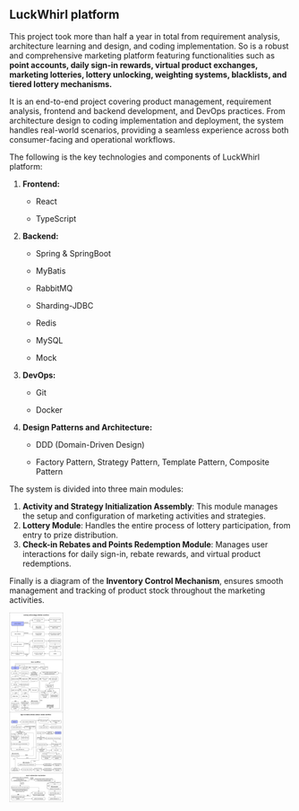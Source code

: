 ## LuckWhirl platform

This project took more than half a year in total from requirement analysis, architecture learning and design, and coding implementation. So is a robust and comprehensive marketing platform featuring functionalities such as **point accounts, daily sign-in rewards, virtual product exchanges, marketing lotteries, lottery unlocking, weighting systems, blacklists, and tiered lottery mechanisms.**

It is an end-to-end project covering product management, requirement analysis, frontend and backend development, and DevOps practices. From architecture design to coding implementation and deployment, the system handles real-world scenarios, providing a seamless experience across both consumer-facing and operational workflows.

The following is the key technologies and components of LuckWhirl platform:

1. **Frontend:**

   - React

   - TypeScript

2. **Backend:**

   - Spring & SpringBoot

   - MyBatis

   - RabbitMQ

   - Sharding-JDBC

   - Redis

   - MySQL

   - Mock

3. **DevOps:**

   - Git

   - Docker

4. **Design Patterns and Architecture:**

   - DDD (Domain-Driven Design)

   - Factory Pattern, Strategy Pattern, Template Pattern, Composite Pattern



The system is divided into three main modules:

1. **Activity and Strategy Initialization Assembly**: This module manages the setup and configuration of marketing activities and strategies.
2. **Lottery Module**: Handles the entire process of lottery participation, from entry to prize distribution.
3. **Check-in Rebates and Points Redemption Module**: Manages user interactions for daily sign-in, rebate rewards, and virtual product redemptions.

Finally is a diagram of the **Inventory Control Mechanism**, ensures smooth management and tracking of product stock throughout the marketing activities.


<img src="docs\readme\luckWhirl workflow.png" style="zoom: 33%;" />

